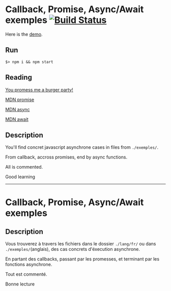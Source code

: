 # Callback, Promise, Async/Await exemples [![Build Status](https://travis-ci.org/Jonathancollinet/asynchrone-exemple.svg?branch=master)](https://travis-ci.org/Jonathancollinet/asynchrone-exemple)

Here is the [demo](https://jonathancollinet.github.io/asynchrone-exemple/).

## Run

```$> npm i && npm start```

## Reading

[You promess me a burger party!](https://kosamari.com/notes/the-promise-of-a-burger-party)

[MDN promise](https://developer.mozilla.org/en-US/docs/Web/JavaScript/Reference/Global_Objects/Promise)

[MDN async](https://developer.mozilla.org/en-US/docs/Web/JavaScript/Reference/Statements/async_function)

[MDN await](https://developer.mozilla.org/en-US/docs/Web/JavaScript/Reference/Operators/await)

## Description

You'll find concret javascript asynchrone cases in files from ```./exemples/```.

From callback, accross promises, end by async functions.

All is commented.

Good learning

--------------------

# Callback, Promise, Async/Await exemples

## Description

Vous trouverez à travers les fichiers dans le dossier ```./lang/fr/``` ou dans ```./exemples/```(anglais), des cas concrets d'éxecution asynchrone.

En partant des callbacks, passant par les promesses, et terminant par les fonctions asynchrone.

Tout est commenté.

Bonne lecture

